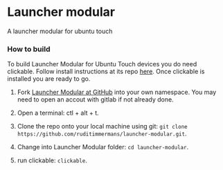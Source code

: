 # Launcher modular

A launcher modular for ubuntu touch

### How to build

To build Launcher Modular for Ubuntu Touch devices you do need clickable. Follow install instructions at its repo [here](https://gitlab.com/clickable/clickable).
Once clickable is installed you are ready to go.

1. Fork [Launcher Modular at GitHub](https://github.com/ruditimmermans/launcher-modular) into your own namespace. You may need to open an accout with gitlab if not already done.

2. Open a terminal: ctl + alt + t.

3. Clone the repo onto your local machine using git: `git clone https://github.com/ruditimmermans/launcher-modular.git`.

4. Change into Launcher Modular folder: `cd launcher-modular`.

5. run clickable: `clickable`.

